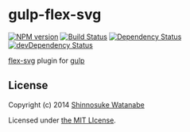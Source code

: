 # gulp-flex-svg

[![NPM version](https://badge.fury.io/js/gulp-flex-svg.png)](http://badge.fury.io/js/gulp-flex-svg)
[![Build Status](https://travis-ci.org/shinnn/gulp-flex-svg.png?branch=master)](https://travis-ci.org/shinnn/gulp-flex-svg)
[![Dependency Status](https://david-dm.org/shinnn/gulp-flex-svg.png)](https://david-dm.org/shinnn/gulp-flex-svg)
[![devDependency Status](https://david-dm.org/shinnn/gulp-flex-svg/dev-status.png)](https://david-dm.org/shinnn/gulp-flex-svg#info=devDependencies)

[flex-svg](https://github.com/shinnn/node-flex-svg) plugin for [gulp](https://github.com/gulpjs/gulp)

## License

Copyright (c) 2014 [Shinnosuke Watanabe](https://github.com/shinnn)

Licensed under [the MIT LIcense](./LICENSE).

